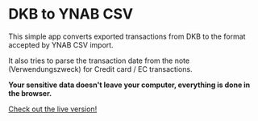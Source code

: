 # DKB to YNAB CSV

This simple app converts exported transactions from DKB to the format accepted by YNAB CSV import.

It also tries to parse the transaction date from the note (Verwendungszweck) for Credit card / EC transactions.

**Your sensitive data doesn't leave your computer, everything is done in the browser.**

[Check out the live version!](https://similicious.github.io/dkb-ynab-csv/)

